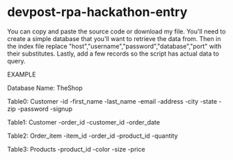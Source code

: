 # devpost-rpa-hackathon-entry

You can copy and paste the source code or download my file.
You'll need to create a simple database that you'll want to retrieve the data from.
Then in the index file replace "host","username","password","database","port" with their substitutes.
Lastly, add a few records so the script has actual data to query.


EXAMPLE 

Database Name: TheShop

Table0: Customer
-id
-first_name
-last_name
-email
-address
-city
-state
-zip
-password
-signup

Table1: Customer
-order_id
-customer_id
-order_date

Table2: Order_item
-item_id
-order_id
-product_id
-quantity

Table3: Products
-product_id
-color
-size
-price

